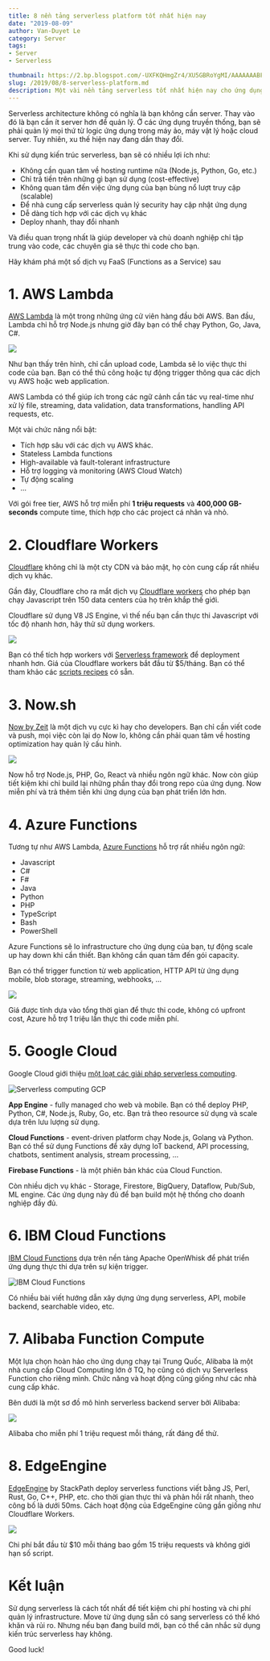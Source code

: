 ```yaml
---
title: 8 nền tảng serverless platform tốt nhất hiện nay
date: "2019-08-09"
author: Van-Duyet Le
category: Server
tags:
- Server
- Serverless

thumbnail: https://2.bp.blogspot.com/-UXFKQHmgZr4/XU5GBRoYgMI/AAAAAAABFX4/36g3ohD57bUaGSoqwPctGsTdL4lG85vPwCK4BGAYYCw/s1600/serverless-arch.jpg
slug: /2019/08/8-serverless-platform.md
description: Một vài nền tảng serverless tốt nhất hiện nay cho ứng dụng của bạn.
---
```


Serverless architecture không có nghĩa là bạn không cần server. Thay vào đó là bạn cần ít server hơn để quản lý. Ở các ứng dụng truyền thống, bạn sẽ phải quản lý mọi thứ từ logic ứng dụng trong máy ảo, máy vật lý hoặc cloud server. Tuy nhiên, xu thế hiện nay đang dần thay đổi.

<script type="text/javascript" src="https://ssl.gstatic.com/trends_nrtr/1845_RC03/embed_loader.js"></script> <script type="text/javascript"> trends.embed.renderExploreWidget("TIMESERIES", {"comparisonItem":[{"keyword":"serverless","geo":"","time":"today 5-y"}],"category":0,"property":""}, {"exploreQuery":"date=today%205-y&q=serverless","guestPath":"https://trends.google.com:443/trends/embed/"}); </script> 


Khi sử dụng kiến trúc serverless, bạn sẽ có nhiều lợi ích như:
- Không cần quan tâm về hosting runtime nữa (Node.js, Python, Go, etc.)
- Chỉ trả tiền trên những gì bạn sử dụng (cost-effective)
- Không quan tâm đến việc ứng dụng của bạn bùng nổ lượt truy cập (scalable)
- Để nhà cung cấp serverless quản lý security hay cập nhật ứng dụng
- Dễ dàng tích hợp với các dịch vụ khác
- Deploy nhanh, thay đổi nhanh

Và điều quan trọng nhất là giúp developer và chủ doanh nghiệp chỉ tập trung vào code, các chuyên gia sẽ thực thi code cho bạn. 

Hãy khám phá một số dịch vụ FaaS (Functions as a Service) sau

# 1. AWS Lambda

[AWS Lambda](https://aws.amazon.com/lambda/) là một trong những ứng cử viên hàng đầu bởi AWS. Ban đầu, Lambda chỉ hỗ trợ Node.js nhưng giờ đây bạn có thể chạy Python, Go, Java, C#.

![](https://4.bp.blogspot.com/-i6E1jLX5Ebo/XU4-S8lgbpI/AAAAAAABFWo/UhzrkUDRYAgtM4_ibuF8AE-Md59bu2s1gCK4BGAYYCw/s1600/aws-lambda.png)

Như bạn thấy trên hình, chỉ cần upload code, Lambda sẽ lo việc thực thi code của bạn. Bạn có thể thủ công hoặc tự động trigger thông qua các dịch vụ AWS hoặc web application.

AWS Lambda có thể giúp ích trong các ngữ cảnh cần tác vụ real-time như xử lý file, streaming, data validation, data transformations, handling API requests, etc. 

Một vài chức năng nổi bật: 
- Tích hợp sâu với các dịch vụ AWS khác.
- Stateless Lambda functions
- High-available và fault-tolerant infrastructure
- Hỗ trợ logging và monitoring (AWS Cloud Watch)
- Tự động scaling
- ...

Với gói free tier, AWS hỗ trợ miễn phí **1 triệu requests** và **400,000 GB-seconds** compute time, thích hợp cho các project cá nhân và nhỏ.

# 2. Cloudflare Workers

[Cloudflare](https://cloudflare.com) không chỉ là một cty CDN và bảo mật, họ còn cung cấp rất nhiều dịch vụ khác. 

Gần đây, Cloudflare cho ra mắt dịch vụ [Cloudflare workers](https://www.cloudflare.com/products/cloudflare-workers/) cho phép bạn chạy Javascript trên 150 data centers của họ trên khắp thế giới. 

Cloudflare sử dụng V8 JS Engine, vì thế nếu bạn cần thực thi Javascript với tốc độ nhanh hơn, hãy thử sử dụng workers. 

![](https://3.bp.blogspot.com/-YEcQW5CMowM/XU47r2PXLJI/AAAAAAABFWQ/KbBfS4sgDyQm5ZnRXSKP3Lxecd3HtEJUwCK4BGAYYCw/s1600/cloudflare-workers-e1552762535324.png)

Bạn có thể tích hợp workers với [Serverless framework](https://serverless.com/) để deployment nhanh hơn. Giá của Cloudflare workers bắt đầu từ $5/tháng. Bạn có thể tham khảo các [scripts recipes](https://developers.cloudflare.com/workers/recipes/) có sẵn.

# 3. Now.sh

[Now by Zeit](https://zeit.co/now) là một dịch vụ cực kì hay cho developers. Bạn chỉ cần viết code và push, mọi việc còn lại do Now lo, không cần phải quan tâm về hosting optimization hay quản lý cấu hình. 

![](https://1.bp.blogspot.com/-njcOOJws1gc/XU4-GxoBUwI/AAAAAAABFWg/ATJ8hG7aPlgQy072zb0jPT1g3ZSuM-JZACLcBGAs/s1600/Screen%2BShot%2B2019-08-10%2Bat%2B10.43.54%2BAM.png)


Now hỗ trợ Node.js, PHP, Go, React và nhiều ngôn ngữ khác. Now còn giúp tiết kiệm khi chỉ build lại những phần thay đổi trong repo của ứng dụng. Now miễn phí và trả thêm tiền khi ứng dụng của bạn phát triển lớn hơn. 


# 4. Azure Functions

Tương tự như AWS Lambda, [Azure Functions](https://azure.microsoft.com/en-us/services/functions/) hỗ trợ rất nhiều ngôn ngữ:
- Javascript
- C#
- F#
- Java
- Python
- PHP
- TypeScript
- Bash
- PowerShell

Azure Functions sẽ lo infrastructure cho ứng dụng của bạn, tự động scale up hay down khi cần thiết. Bạn không cần quan tâm đến gói capacity. 

Bạn có thể trigger function từ web application, HTTP API từ ứng dụng mobile, blob storage, streaming, webhooks, ...

![](/media/2019/azure-function.svg)

Giá được tính dựa vào tổng thời gian để thực thi code, không có upfront cost, Azure hỗ trợ 1 triệu lần thực thi code miễn phí.

# 5. Google Cloud

Google Cloud giới thiệu [một loạt các giải pháp serverless computing](https://cloud.google.com/serverless/).

![Serverless computing GCP](https://2.bp.blogspot.com/-qldMB_ilBXo/XU5A7We4OkI/AAAAAAABFW8/2OGXEBDl4VIwD_RzsNaDcBzCsg1TE958wCK4BGAYYCw/s1600/Screen%2BShot%2B2019-08-10%2Bat%2B10.58.23%2BAM.png)

**App Engine** - fully managed cho web và mobile. Bạn có thể deploy PHP, Python, C#, Node.js, Ruby, Go, etc. Bạn trả theo resource sử dụng và scale dựa trên lưu lượng sử dụng.

**Cloud Functions** - event-driven platform chạy Node.js, Golang và Python. Bạn có thể sử dụng Functions để xây dựng IoT backend, API processing, chatbots, sentiment analysis, stream processing, ...

**Firebase Functions** - là một phiên bản khác của Cloud Function.

Còn nhiều dịch vụ khác - Storage, Firestore, BigQuery, Dataflow, Pub/Sub, ML engine. Các ứng dụng này đủ để bạn build một hệ thống cho doanh nghiệp đầy đủ.

# 6. IBM Cloud Functions

[IBM Cloud Functions](https://cloud.ibm.com/functions/) dựa trên nền tảng Apache OpenWhisk để phát triển ứng dụng thực thi dựa trên sự kiện trigger. 

![IBM Cloud Functions](https://2.bp.blogspot.com/-C7R-_R3M35Y/XU5ChgIbh4I/AAAAAAABFXQ/SKp4sfa16WckI_85SvI2AbOUB13_BDZOwCK4BGAYYCw/s1600/Screen%2BShot%2B2019-08-10%2Bat%2B11.04.57%2BAM.png)

Có nhiều bài viết hướng dẫn xây dựng ứng dụng serverless, API, mobile backend, searchable video, etc.

# 7. Alibaba Function Compute

Một lựa chọn hoàn hảo cho ứng dụng chạy tại Trung Quốc, Alibaba là một nhà cung cấp Cloud Computing lớn ở TQ, họ cũng có dịch vụ Serverless Function cho riêng mình. Chức năng và hoạt động cũng giống như các nhà cung cấp khác. 

Bên dưới là một sơ đồ mô hình serverless backend server bởi Alibaba:

![](https://1.bp.blogspot.com/-FiatH7qdS0s/XU5DlXF7h2I/AAAAAAABFXg/C_bHlQ1yotgYcfWZle0l9mRFbraGTkyqQCK4BGAYYCw/s1600/TB1OuNEG7yWBuNjy0FpXXassXXa-1530-1140.png)

Alibaba cho miễn phí 1 triệu request mỗi tháng, rất đáng để thử.

# 8. EdgeEngine

[EdgeEngine](https://www.stackpath.com/products/edge-computing/serverless-scripting/) by StackPath deploy serverless functions viết bằng JS, Perl, Rust, Go, C++, PHP, etc. cho thời gian thực thi và phản hồi rất nhanh, theo công bố là dưới 50ms. Cách hoạt động của EdgeEngine cũng gần giống như Cloudflare Workers.

![](https://4.bp.blogspot.com/-gL5OCoFFI9o/XU5Eb51EYHI/AAAAAAABFXs/eXY1IJgiPCg7wsiT-1y7IC07Ip5gwfxdgCK4BGAYYCw/s1600/stackpath-edgeengine-instant-global-deployment-1.png)

Chi phí bắt đầu từ $10 mỗi tháng bao gồm 15 triệu requests và không giới hạn số script.

# Kết luận

Sử dụng serverless là cách tốt nhất để tiết kiệm chi phí hosting và chi phí quản lý infrastructure. Move từ ứng dụng sẵn có sang serverless có thể khó khăn và rủi ro. Nhưng nếu bạn đang build mới, bạn có thể cân nhắc sử dụng kiến trúc serverless hay không.

Good luck!